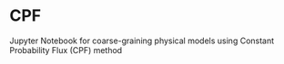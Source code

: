 # CPF
Jupyter Notebook for coarse-graining physical models using Constant Probability Flux (CPF) method
